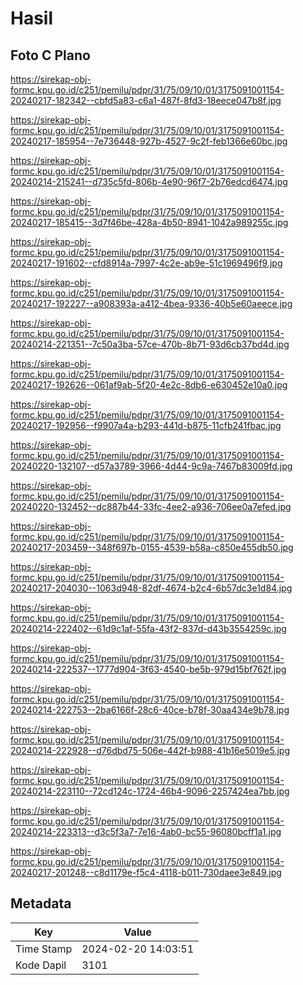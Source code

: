 # Hasil

## Foto C Plano

https://sirekap-obj-formc.kpu.go.id/c251/pemilu/pdpr/31/75/09/10/01/3175091001154-20240217-182342--cbfd5a83-c6a1-487f-8fd3-18eece047b8f.jpg

https://sirekap-obj-formc.kpu.go.id/c251/pemilu/pdpr/31/75/09/10/01/3175091001154-20240217-185954--7e736448-927b-4527-9c2f-feb1366e60bc.jpg

https://sirekap-obj-formc.kpu.go.id/c251/pemilu/pdpr/31/75/09/10/01/3175091001154-20240214-215241--d735c5fd-806b-4e90-96f7-2b76edcd6474.jpg

https://sirekap-obj-formc.kpu.go.id/c251/pemilu/pdpr/31/75/09/10/01/3175091001154-20240217-185415--3d7f46be-428a-4b50-8941-1042a989255c.jpg

https://sirekap-obj-formc.kpu.go.id/c251/pemilu/pdpr/31/75/09/10/01/3175091001154-20240217-191602--cfd8914a-7997-4c2e-ab9e-51c1969496f9.jpg

https://sirekap-obj-formc.kpu.go.id/c251/pemilu/pdpr/31/75/09/10/01/3175091001154-20240217-192227--a908393a-a412-4bea-9336-40b5e60aeece.jpg

https://sirekap-obj-formc.kpu.go.id/c251/pemilu/pdpr/31/75/09/10/01/3175091001154-20240214-221351--7c50a3ba-57ce-470b-8b71-93d6cb37bd4d.jpg

https://sirekap-obj-formc.kpu.go.id/c251/pemilu/pdpr/31/75/09/10/01/3175091001154-20240217-192626--061af9ab-5f20-4e2c-8db6-e630452e10a0.jpg

https://sirekap-obj-formc.kpu.go.id/c251/pemilu/pdpr/31/75/09/10/01/3175091001154-20240217-192956--f9907a4a-b293-441d-b875-11cfb241fbac.jpg

https://sirekap-obj-formc.kpu.go.id/c251/pemilu/pdpr/31/75/09/10/01/3175091001154-20240220-132107--d57a3789-3966-4d44-9c9a-7467b83009fd.jpg

https://sirekap-obj-formc.kpu.go.id/c251/pemilu/pdpr/31/75/09/10/01/3175091001154-20240220-132452--dc887b44-33fc-4ee2-a936-706ee0a7efed.jpg

https://sirekap-obj-formc.kpu.go.id/c251/pemilu/pdpr/31/75/09/10/01/3175091001154-20240217-203459--348f697b-0155-4539-b58a-c850e455db50.jpg

https://sirekap-obj-formc.kpu.go.id/c251/pemilu/pdpr/31/75/09/10/01/3175091001154-20240217-204030--1063d948-82df-4674-b2c4-6b57dc3e1d84.jpg

https://sirekap-obj-formc.kpu.go.id/c251/pemilu/pdpr/31/75/09/10/01/3175091001154-20240214-222402--61d9c1af-55fa-43f2-837d-d43b3554259c.jpg

https://sirekap-obj-formc.kpu.go.id/c251/pemilu/pdpr/31/75/09/10/01/3175091001154-20240214-222537--1777d904-3f63-4540-be5b-979d15bf762f.jpg

https://sirekap-obj-formc.kpu.go.id/c251/pemilu/pdpr/31/75/09/10/01/3175091001154-20240214-222753--2ba6166f-28c6-40ce-b78f-30aa434e9b78.jpg

https://sirekap-obj-formc.kpu.go.id/c251/pemilu/pdpr/31/75/09/10/01/3175091001154-20240214-222928--d76dbd75-506e-442f-b988-41b16e5019e5.jpg

https://sirekap-obj-formc.kpu.go.id/c251/pemilu/pdpr/31/75/09/10/01/3175091001154-20240214-223110--72cd124c-1724-46b4-9096-2257424ea7bb.jpg

https://sirekap-obj-formc.kpu.go.id/c251/pemilu/pdpr/31/75/09/10/01/3175091001154-20240214-223313--d3c5f3a7-7e16-4ab0-bc55-96080bcff1a1.jpg

https://sirekap-obj-formc.kpu.go.id/c251/pemilu/pdpr/31/75/09/10/01/3175091001154-20240217-201248--c8d1179e-f5c4-4118-b011-730daee3e849.jpg


## Metadata

| Key        | Value               |
| ---------- | ------------------- |
| Time Stamp | 2024-02-20 14:03:51 |
| Kode Dapil | 3101                |




